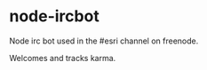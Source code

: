 node-ircbot
===========

Node irc bot used in the #esri channel on freenode.

Welcomes and tracks karma.
